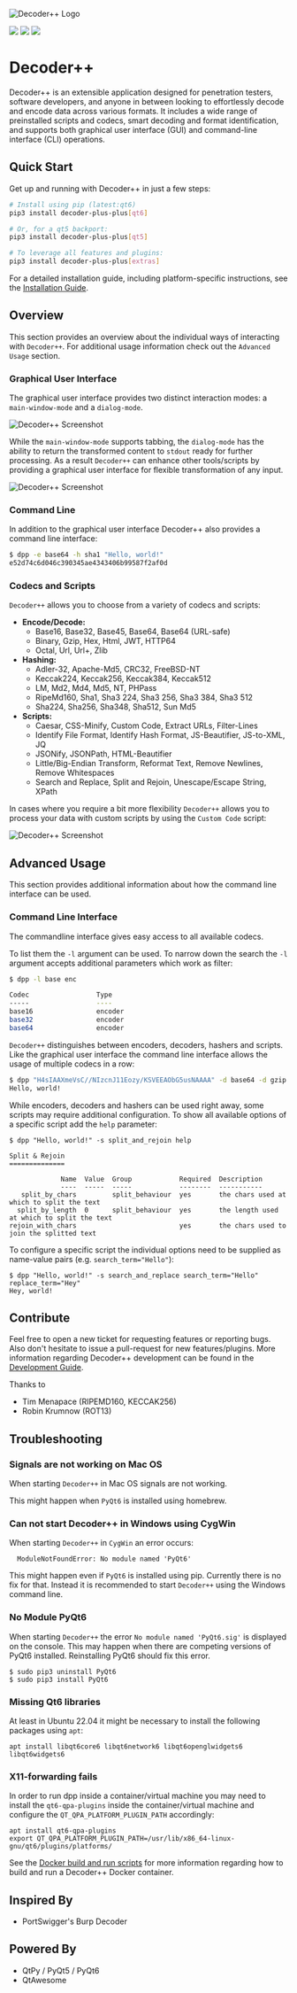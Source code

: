 ![Decoder++ Logo](https://raw.githubusercontent.com/bytebutcher/decoder-plus-plus/master/images/dpp.png)

<a href="https://pypi.python.org/pypi/decoder-plus-plus"><img src="https://img.shields.io/pypi/v/decoder-plus-plus.svg"></a>
<a href="https://pypi.python.org/pypi/decoder-plus-plus"><img src="https://img.shields.io/pypi/dm/decoder-plus-plus"></a>
<a href="https://pypi.python.org/pypi/decoder-plus-plus"><img src="https://img.shields.io/pypi/pyversions/decoder-plus-plus.svg"></a>

# Decoder++

Decoder++ is an extensible application designed for penetration testers, software developers, 
and anyone in between looking to effortlessly decode and encode data across various formats. 
It includes a wide range of preinstalled scripts and codecs, smart decoding and format identification, 
and supports both graphical user interface (GUI) and command-line interface (CLI) operations.

## Quick Start

Get up and running with Decoder++ in just a few steps:

```bash
# Install using pip (latest:qt6)
pip3 install decoder-plus-plus[qt6]

# Or, for a qt5 backport:
pip3 install decoder-plus-plus[qt5]

# To leverage all features and plugins:
pip3 install decoder-plus-plus[extras]
```

For a detailed installation guide, including platform-specific instructions, see the [Installation Guide](docs/INSTALL.md).

## Overview

This section provides an overview about the individual ways of interacting with
```Decoder++```. For additional usage information check out the ```Advanced Usage``` section.

### Graphical User Interface

The graphical user interface provides two distinct interaction modes:
a ```main-window-mode``` and a ```dialog-mode```.

![Decoder++ Screenshot](https://raw.githubusercontent.com/bytebutcher/decoder-plus-plus/master/images/dpp-preview-001.png)

While the ```main-window-mode``` supports tabbing, the ```dialog-mode``` has the ability to return the transformed 
content to ```stdout``` ready for further processing. 
As a result ```Decoder++``` can enhance other tools/scripts 
by providing a graphical user interface for flexible transformation of any input.

![Decoder++ Screenshot](https://raw.githubusercontent.com/bytebutcher/decoder-plus-plus/master/images/dpp-preview-dialog.png)

### Command Line

In addition to the graphical user interface Decoder++ also provides a command line interface:
```bash
$ dpp -e base64 -h sha1 "Hello, world!"
e52d74c6d046c390345ae4343406b99587f2af0d
```

### Codecs and Scripts

```Decoder++``` allows you to choose from a variety of codecs and scripts:

* **Encode/Decode:**
  - Base16, Base32, Base45, Base64, Base64 (URL-safe)
  - Binary, Gzip, Hex, Html, JWT, HTTP64
  - Octal, Url, Url+, Zlib
* **Hashing:** 
  - Adler-32, Apache-Md5, CRC32, FreeBSD-NT
  - Keccak224, Keccak256, Keccak384, Keccak512
  - LM, Md2, Md4, Md5, NT, PHPass
  - RipeMd160, Sha1, Sha3 224, Sha3 256, Sha3 384, Sha3 512
  - Sha224, Sha256, Sha348, Sha512, Sun Md5
* **Scripts:**
  - Caesar, CSS-Minify, Custom Code, Extract URLs, Filter-Lines
  - Identify File Format, Identify Hash Format, JS-Beautifier, JS-to-XML, JQ
  - JSONify, JSONPath, HTML-Beautifier
  - Little/Big-Endian Transform, Reformat Text, Remove Newlines, Remove Whitespaces
  - Search and Replace, Split and Rejoin, Unescape/Escape String, XPath


In cases where you require a bit more flexibility ```Decoder++``` allows you to process your data with 
custom scripts by using the ```Custom Code``` script:

![Decoder++ Screenshot](https://raw.githubusercontent.com/bytebutcher/decoder-plus-plus/master/images/dpp-custom-code-script.png)

## Advanced Usage

This section provides additional information about how the command line interface can be used.

### Command Line Interface

The commandline interface gives easy access to all available codecs.

To list them the ```-l``` argument can be used. To narrow down the search 
the ```-l``` argument accepts additional parameters which work as filter:

```bash
$ dpp -l base enc

Codec                 Type
-----                 ----
base16                encoder
base32                encoder
base64                encoder

```
```Decoder++``` distinguishes between encoders, decoders, hashers and scripts.
Like the graphical user interface the command line interface allows the usage of multiple codecs in a row:
```bash
$ dpp "H4sIAAXmeVsC//NIzcnJ11Eozy/KSVEEAObG5usNAAAA" -d base64 -d gzip
Hello, world!
```

While encoders, decoders and hashers can be used right away, some scripts may require additional configuration.
To show all available options of a specific script add the ```help``` parameter:
```
$ dpp "Hello, world!" -s split_and_rejoin help

Split & Rejoin
==============

             Name  Value  Group            Required  Description
             ----  -----  -----            --------  -----------
   split_by_chars         split_behaviour  yes       the chars used at which to split the text
  split_by_length  0      split_behaviour  yes       the length used at which to split the text
rejoin_with_chars                          yes       the chars used to join the splitted text

```

To configure a specific script the individual options need to be supplied as name-value pairs (e.g. ```search_term="Hello"```):

```
$ dpp "Hello, world!" -s search_and_replace search_term="Hello" replace_term="Hey"
Hey, world!
```

## Contribute

Feel free to open a new ticket for requesting features or reporting bugs. 
Also don't hesitate to issue a pull-request for new features/plugins. 
More information regarding Decoder++ development can be found in the 
[Development Guide](docs/DEVELOPMENT.md).

Thanks to 
* Tim Menapace (RIPEMD160, KECCAK256)
* Robin Krumnow (ROT13)

## Troubleshooting

### Signals are not working on Mac OS

When starting ```Decoder++``` in Mac OS signals are not working.

This might happen when ```PyQt6``` is installed using homebrew. 

### Can not start Decoder++ in Windows using CygWin

When starting ```Decoder++``` in ```CygWin``` an error occurs:
```
  ModuleNotFoundError: No module named 'PyQt6'
```

This might happen even if ```PyQt6``` is installed using pip. 
Currently there is no fix for that. Instead it is recommended
to start ```Decoder++``` using the Windows command line.

### No Module PyQt6 

When starting ```Decoder++``` the error ```No module named 'PyQt6.sig'``` is displayed on the console. 
This may happen when there are competing versions of PyQt6 installed. Reinstalling PyQt6 should fix this error.

```
$ sudo pip3 uninstall PyQt6
$ sudo pip3 install PyQt6
```

### Missing Qt6 libraries

At least in Ubuntu 22.04 it might be necessary to install the following packages using ```apt```:

```
apt install libqt6core6 libqt6network6 libqt6openglwidgets6 libqt6widgets6
```

### X11-forwarding fails

In order to run dpp inside a container/virtual machine you may need to install the 
```qt6-qpa-plugins``` inside the container/virtual machine and configure the 
```QT_QPA_PLATFORM_PLUGIN_PATH``` accordingly:

```
apt install qt6-qpa-plugins
export QT_QPA_PLATFORM_PLUGIN_PATH=/usr/lib/x86_64-linux-gnu/qt6/plugins/platforms/
``` 

See the <a href="https://github.com/bytebutcher/decoder-plus-plus/tree/master/docker">Docker build and run scripts</a> for more information regarding how to build and run a Decoder++ Docker container.

## Inspired By
* PortSwigger's Burp Decoder

## Powered By

* QtPy / PyQt5 / PyQt6
* QtAwesome
